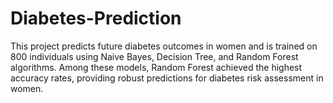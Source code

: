 # Diabetes-Prediction
This project predicts future diabetes outcomes in women and is trained on 800 individuals using Naive Bayes, Decision Tree, and Random Forest algorithms. Among these models, Random Forest achieved the highest accuracy rates, providing robust predictions for diabetes risk assessment in women.
